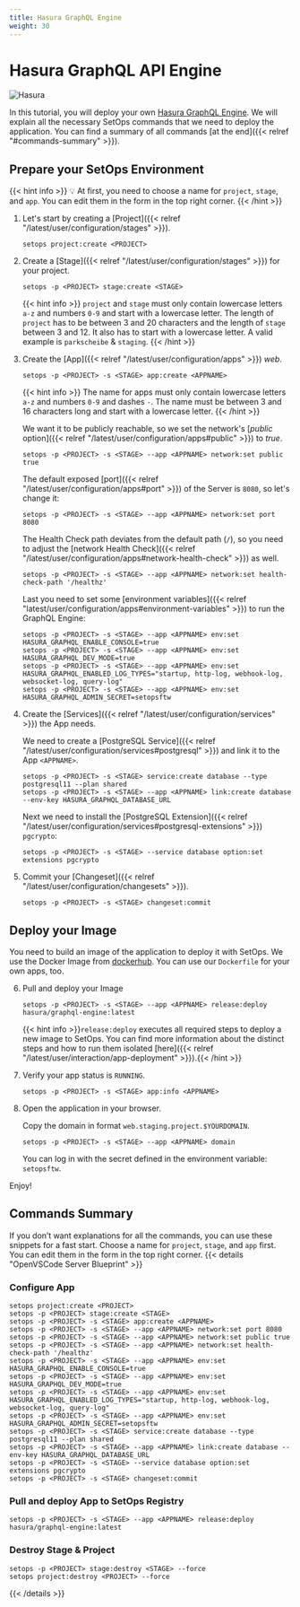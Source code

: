 ```yaml
---
title: Hasura GraphQL Engine
weight: 30
---
```

# Hasura GraphQL API Engine

![Hasura](hasura.gif)

In this tutorial, you will deploy your own [Hasura GraphQL Engine](https://github.com/hasura/graphql-engine). We will explain all the necessary SetOps commands that we need to deploy the application. You can find a summary of all commands [at the end]({{< relref "#commands-summary" >}}).

## Prepare your SetOps Environment
{{< hint info >}}
💡 At first, you need to choose a name for `project`, `stage`, and `app`. You can edit them in the form in the top right corner.
{{< /hint >}}

1. Let's start by creating a [Project]({{< relref "/latest/user/configuration/stages" >}}).
   ```shell
   setops project:create <PROJECT>
   ```

1. Create a [Stage]({{< relref "/latest/user/configuration/stages" >}}) for your project.

   ```shell
   setops -p <PROJECT> stage:create <STAGE>
   ```

   {{< hint info >}}
   `project` and `stage` must only contain lowercase letters `a-z` and numbers `0-9` and start with a lowercase letter. The length of `project` has to be between 3 and 20 characters and the length of `stage` between 3 and 12. It also has to start with a lowercase letter. A valid example is `parkscheibe` & `staging`.
   {{< /hint >}}

1. Create the [App]({{< relref "/latest/user/configuration/apps" >}}) _web_.

   ```shell
   setops -p <PROJECT> -s <STAGE> app:create <APPNAME>
   ```

   {{< hint info >}}
   The name for apps must only contain lowercase letters `a-z` and numbers `0-9` and dashes `-`. The name must be between 3 and 16 characters long and start with a lowercase letter.
   {{< /hint >}}

   We want it to be publicly reachable, so we set the network's [_public_ option]({{< relref "/latest/user/configuration/apps#public" >}}) to _true_.

   ```shell
   setops -p <PROJECT> -s <STAGE> --app <APPNAME> network:set public true
   ```
   The default exposed [port]({{< relref "/latest/user/configuration/apps#port" >}}) of the Server is `8080`, so let's change it:
   ```shell
   setops -p <PROJECT> -s <STAGE> --app <APPNAME> network:set port 8080
   ```
   The Health Check path deviates from the default path (`/`), so you need to adjust the [network Health Check]({{< relref "/latest/user/configuration/apps#network-health-check" >}}) as well.

   ```shell
   setops -p <PROJECT> -s <STAGE> --app <APPNAME> network:set health-check-path '/healthz'
   ```

   Last you need to set some [environment variables]({{< relref "latest/user/configuration/apps#environment-variables" >}}) to run the GraphQL Engine:
   ```Shell
   setops -p <PROJECT> -s <STAGE> --app <APPNAME> env:set HASURA_GRAPHQL_ENABLE_CONSOLE=true
   setops -p <PROJECT> -s <STAGE> --app <APPNAME> env:set HASURA_GRAPHQL_DEV_MODE=true
   setops -p <PROJECT> -s <STAGE> --app <APPNAME> env:set HASURA_GRAPHQL_ENABLED_LOG_TYPES="startup, http-log, webhook-log, websocket-log, query-log"
   setops -p <PROJECT> -s <STAGE> --app <APPNAME> env:set HASURA_GRAPHQL_ADMIN_SECRET=setopsftw
   ```
1. Create the [Services]({{< relref "/latest/user/configuration/services" >}}) the App needs.

   We need to create a [PostgreSQL Service]({{< relref "/latest/user/configuration/services#postgresql" >}}) and link it to the App `<APPNAME>`.

   ```shell
   setops -p <PROJECT> -s <STAGE> service:create database --type postgresql11 --plan shared
   setops -p <PROJECT> -s <STAGE> --app <APPNAME> link:create database --env-key HASURA_GRAPHQL_DATABASE_URL
   ```

   Next we need to install the [PostgreSQL Extension]({{< relref "/latest/user/configuration/services#postgresql-extensions" >}}) `pgcrypto`:
   ```shell
   setops -p <PROJECT> -s <STAGE> --service database option:set extensions pgcrypto
   ```

1. Commit your [Changeset]({{< relref "/latest/user/configuration/changesets" >}}).

   ```shell
   setops -p <PROJECT> -s <STAGE> changeset:commit
   ```

## Deploy your Image
You need to build an image of the application to deploy it with SetOps. We use the Docker Image from [dockerhub](https://hub.docker.com/r/hasura/graphql-engine). You can use our `Dockerfile` for your own apps, too.

6. Pull and deploy your Image

   ```shell
   setops -p <PROJECT> -s <STAGE> --app <APPNAME> release:deploy hasura/graphql-engine:latest
   ```

   {{< hint info >}}`release:deploy` executes all required steps to deploy a new image to SetOps. You can find more information about the distinct steps and how to run them isolated [here]({{< relref "/latest/user/interaction/app-deployment" >}}).{{< /hint >}}

7. Verify your app status is `RUNNING`.

      ```shell
      setops -p <PROJECT> -s <STAGE> app:info <APPNAME>
      ```

8. Open the application in your browser.

     Copy the domain in format `web.staging.project.$YOURDOMAIN`.

     ```shell
     setops -p <PROJECT> -s <STAGE> --app <APPNAME> domain
     ```
     You can log in with the secret defined in the environment variable: `setopsftw`.

Enjoy!

## Commands Summary
If you don’t want explanations for all the commands, you can use these snippets for a fast start. Choose a name for `project`, `stage`, and `app` first. You can edit them in the form in the top right corner.
{{< details "OpenVSCode Server Blueprint" >}}
   ### Configure App
   ```shell
   setops project:create <PROJECT>
   setops -p <PROJECT> stage:create <STAGE>
   setops -p <PROJECT> -s <STAGE> app:create <APPNAME>
   setops -p <PROJECT> -s <STAGE> --app <APPNAME> network:set port 8080
   setops -p <PROJECT> -s <STAGE> --app <APPNAME> network:set public true
   setops -p <PROJECT> -s <STAGE> --app <APPNAME> network:set health-check-path '/healthz'
   setops -p <PROJECT> -s <STAGE> --app <APPNAME> env:set HASURA_GRAPHQL_ENABLE_CONSOLE=true
   setops -p <PROJECT> -s <STAGE> --app <APPNAME> env:set HASURA_GRAPHQL_DEV_MODE=true
   setops -p <PROJECT> -s <STAGE> --app <APPNAME> env:set HASURA_GRAPHQL_ENABLED_LOG_TYPES="startup, http-log, webhook-log, websocket-log, query-log"
   setops -p <PROJECT> -s <STAGE> --app <APPNAME> env:set HASURA_GRAPHQL_ADMIN_SECRET=setopsftw
   setops -p <PROJECT> -s <STAGE> service:create database --type postgresql11 --plan shared
   setops -p <PROJECT> -s <STAGE> --app <APPNAME> link:create database --env-key HASURA_GRAPHQL_DATABASE_URL
   setops -p <PROJECT> -s <STAGE> --service database option:set extensions pgcrypto
   setops -p <PROJECT> -s <STAGE> changeset:commit
   ```

   ### Pull and deploy App to SetOps Registry
   ```shell
   setops -p <PROJECT> -s <STAGE> --app <APPNAME> release:deploy hasura/graphql-engine:latest
   ```

   ### Destroy Stage & Project
   ```shell
   setops -p <PROJECT> stage:destroy <STAGE> --force
   setops project:destroy <PROJECT> --force
   ```
{{< /details >}}
